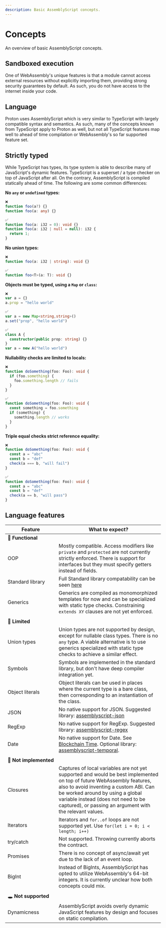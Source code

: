 ```yaml
---
description: Basic AssemblyScript concepts.
---
```


# Concepts

An overview of basic AssemblyScript concepts.

## Sandboxed execution

One of WebAssembly's unique features is that a module cannot access external resources without explicitly importing them, providing strong security guarantees by default. As such, you do not have access to the internet inside your code.

## Language

Proton uses AssemblyScript which is very similar to TypeScript with largely compatible syntax and semantics. As such, many of the concepts known from TypeScript apply to Proton as well, but not all TypeScript features map well to ahead of time compilation or WebAssembly's so far supported feature set. 

## Strictly typed

While TypeScript has types, its type system is able to describe many of JavaScript's dynamic features. TypeScript is a superset / a type checker on top of JavaScript after all. On the contrary, AssemblyScript is compiled statically ahead of time. The following are some common differences:


**No `any` or `undefined` types:**

```ts
❌
function foo(a?) {}
function foo(a: any) {}

✅
function foo(a: i32 = 0): void {}
function foo(a: i32 | null = null): i32 {
  return 1;
}
```

**No union types:**
```ts
❌
function foo(a: i32 | string): void {}

✅
function foo<T>(a: T): void {}
```

**Objects must be typed, using a `Map` or `class`:**
```ts
❌
var a = {}
a.prop = "hello world"

✅
var a = new Map<string,string>()
a.set("prop", "hello world")

✅
class A {
  constructor(public prop: string) {}
}
var a = new A("hello world")
```

**Nullability checks are limited to locals:**
```ts
❌
function doSomething(foo: Foo): void {
  if (foo.something) {
    foo.something.length // fails
  }
}

✅
function doSomething(foo: Foo): void {
  const something = foo.something
  if (something) {
    something.length // works
  }
}
```

**Triple equal checks strict reference equality:**
```ts
❌
function doSomething(foo: Foo): void {
  const a = "abc"
  const b = "def"
  check(a === b, "will fail")
}

✅
function doSomething(foo: Foo): void {
  const a = "abc"
  const b = "def"
  check(a == b, "will pass")
}
```


## Language features

| Feature                                           | What to expect?
|---------------------------------------------------|-----------------
| 🐤&nbsp;**Functional**
| OOP                                               | Mostly compatible. Access modifiers like `private` and `protected` are not currently strictly enforced. There is support for interfaces but they must specify getters instead of fields.
| Standard&nbsp;library                                  | Full Standard library compatability can be seen [here](https://github.com/AssemblyScript/assemblyscript/wiki/Status-and-Roadmap#standard-library-compatibility)
| Generics                                          | Generics are compiled as monomorphized templates for now and can be specialized with static type checks. Constraining `extends XY` clauses are not yet enforced.
||
| 🐣&nbsp;**Limited**
| Union&nbsp;types                                  | Union types are not supported by design, except for nullable class types. There is no `any` type. A viable alternative is to use generics specialized with static type checks to achieve a similar effect.
| Symbols                                           | Symbols are implemented in the standard library, but don't have deep compiler integration yet.
| Object literals                                   | Object literals can be used in places where the current type is a bare class, then corresponding to an instantiation of the class.
| JSON                                              | No native support for JSON. Suggested library: [assemblyscript-json](https://github.com/nearprotocol/assemblyscript-json)
| RegExp                                            | No native support for RegExp. Suggested library: [assemblyscript-regex](https://github.com/ColinEberhardt/assemblyscript-regex)
| Date                                              | No native support for Date. See [Blockchain Time](./api/currentTime.md). Optional library: [assemblyscript-temporal](https://github.com/ColinEberhardt/assemblyscript-temporal).
||
| 🥚&nbsp;**Not&nbsp;implemented**
| Closures                                          | Captures of local variables are not yet supported and would be best implemented on top of future WebAssembly features, also to avoid inventing a custom ABI. Can be worked around by using a global variable instead (does not need to be captured), or passing an argument with the relevant values.
| Iterators                                         | Iterators and `for..of` loops are not supported yet. Use `for(let i = 0; i < length; i++)`
| try/catch                                         | Not supported. Throwing currently aborts the contract.
| Promises                                          | There is no concept of async/await yet due to the lack of an event loop.
| BigInt                                            | Instead of BigInts, AssemblyScript has opted to utilize WebAssembly's 64-bit integers. It is currently unclear how both concepts could mix.
||
| 🕳️&nbsp;**Not&nbsp;supported**
| Dynamicness                                       | AssemblyScript avoids overly dynamic JavaScript features by design and focuses on static compilation.
